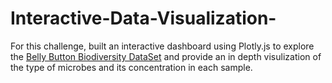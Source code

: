 # Interactive-Data-Visualization-
For this challenge, built an interactive dashboard using Plotly.js to explore the [Belly Button Biodiversity DataSet](http://robdunnlab.com/projects/belly-button-biodiversity/) and provide an in depth visulization of the type of microbes and its concentration in each sample.
